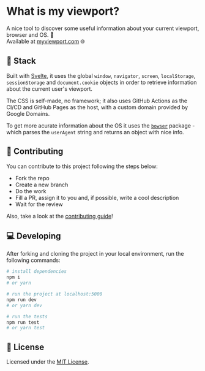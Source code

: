 # What is my viewport?
A nice tool to discover some useful information about your current viewport, browser and OS. :tada:  
Available at [myviewport.com](https://myviewport.com) :globe_with_meridians:


## :gem: Stack
Built with [Svelte](https://svelte.dev/), it uses the global `window`, `navigator`, `screen`, `localStorage`, `sessionStorage` and `document.cookie` objects in order to retrieve information about the current user's viewport.

The CSS is self-made, no framework; it also uses GitHub Actions as the CI/CD and GitHub Pages as the host, with a custom domain provided by Google Domains.

To get more acurate information about the OS it uses the [`bowser`](https://www.npmjs.com/package/bowser) package - which parses the `userAgent` string and returns an object with nice info.


## :pencil: Contributing 
You can contribute to this project following the steps below:

- Fork the repo
- Create a new branch
- Do the work
- Fill a PR, assign it to you and, if possible, write a cool description
- Wait for the review

Also, take a look at the [contributing guide](https://github.com/jlozovei/viewport/blob/master/.github/CONTRIBUTING.md)!


## :computer: Developing
After forking and cloning the project in your local environment, run the following commands:

```bash
# install dependencies
npm i
# or yarn

# run the project at localhost:5000
npm run dev
# or yarn dev

# run the tests
npm run test
# or yarn test
```


## :closed_lock_with_key: License
Licensed under the [MIT License](https://github.com/jlozovei/viewport/blob/master/LICENSE).

